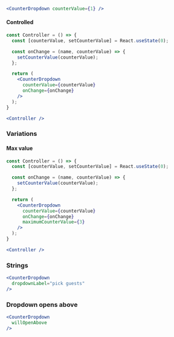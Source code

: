 ```jsx
<CounterDropdown counterValue={1} />
```

#### Controlled
```jsx
const Controller = () => {
  const [counterValue, setCounterValue] = React.useState(0);

  const onChange = (name, counterValue) => {
    setCounterValue(counterValue);
  };

  return (
    <CounterDropdown 
      counterValue={counterValue}
      onChange={onChange}
    />
  );
}

<Controller />
```

### Variations

#### Max value

```jsx
const Controller = () => {
  const [counterValue, setCounterValue] = React.useState(0);

  const onChange = (name, counterValue) => {
    setCounterValue(counterValue);
  };

  return (
    <CounterDropdown 
      counterValue={counterValue}
      onChange={onChange}
      maximumCounterValue={3}
    />
  );
}

<Controller />
```

### Strings

```jsx
<CounterDropdown
  dropdownLabel="pick guests"
/>
```

### Dropdown opens above

```jsx
<CounterDropdown
  willOpenAbove
/>
```
